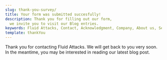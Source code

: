 ```yaml
---
slug: thank-you-survey/
title: Your form was submitted succesfully!
description: Thank you for filling out our form,
  we invite you to visit our Blog entries.
keywords: Fluid Attacks, Contact, Acknowledgment, Company, About us, Security
template: thankYou
---
```


Thank you for contacting Fluid Attacks. We will get back to you very soon.
In the meantime, you may be interested in reading our latest blog post.
